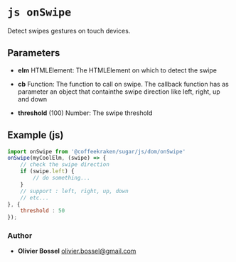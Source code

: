


<!-- @namespace    sugar.js.dom -->

# ```js onSwipe ```


Detect swipes gestures on touch devices.

## Parameters

- **elm**  HTMLElement: The HTMLElement on which to detect the swipe

- **cb**  Function: The function to call on swipe. The callback function has as parameter an object that containthe swipe direction like left, right, up and down

- **threshold** (100) Number: The swipe threshold



## Example (js)

```js
import onSwipe from '@coffeekraken/sugar/js/dom/onSwipe'
onSwipe(myCoolElm, (swipe) => {
	// check the swipe direction
	if (swipe.left) {
		// do something...
	}
	// support : left, right, up, down
	// etc...
}, {
	threshold : 50
});
```


### Author
- **Olivier Bossel** <a href="mailto:olivier.bossel@gmail.com">olivier.bossel@gmail.com</a> 



